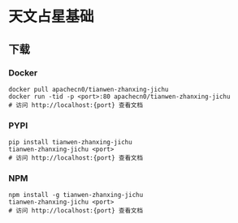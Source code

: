 # 天文占星基础

## 下载

### Docker

```
docker pull apachecn0/tianwen-zhanxing-jichu
docker run -tid -p <port>:80 apachecn0/tianwen-zhanxing-jichu
# 访问 http://localhost:{port} 查看文档
```

### PYPI

```
pip install tianwen-zhanxing-jichu
tianwen-zhanxing-jichu <port>
# 访问 http://localhost:{port} 查看文档
```

### NPM

```
npm install -g tianwen-zhanxing-jichu
tianwen-zhanxing-jichu <port>
# 访问 http://localhost:{port} 查看文档
```